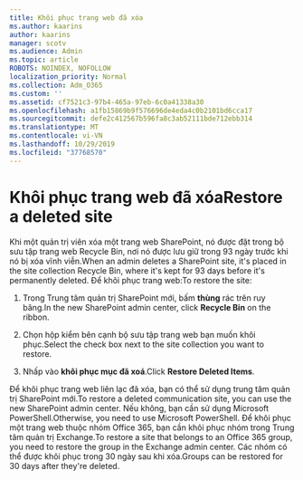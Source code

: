 ```yaml
---
title: Khôi phục trang web đã xóa
ms.author: kaarins
author: kaarins
manager: scotv
ms.audience: Admin
ms.topic: article
ROBOTS: NOINDEX, NOFOLLOW
localization_priority: Normal
ms.collection: Adm_O365
ms.custom: ''
ms.assetid: cf7521c3-97b4-465a-97eb-6c0a41338a30
ms.openlocfilehash: a1fb15869b9f576696de4eda4c0b2101bd6cca17
ms.sourcegitcommit: defe2c412567b596fa8c3ab52111bde712ebb314
ms.translationtype: MT
ms.contentlocale: vi-VN
ms.lasthandoff: 10/29/2019
ms.locfileid: "37768570"
---
```

# <a name="restore-a-deleted-site"></a><span data-ttu-id="d3450-102">Khôi phục trang web đã xóa</span><span class="sxs-lookup"><span data-stu-id="d3450-102">Restore a deleted site</span></span>

<span data-ttu-id="d3450-103">Khi một quản trị viên xóa một trang web SharePoint, nó được đặt trong bộ sưu tập trang web Recycle Bin, nơi nó được lưu giữ trong 93 ngày trước khi nó bị xóa vĩnh viễn.</span><span class="sxs-lookup"><span data-stu-id="d3450-103">When an admin deletes a SharePoint site, it's placed in the site collection Recycle Bin, where it's kept for 93 days before it's permanently deleted.</span></span> <span data-ttu-id="d3450-104">Để khôi phục trang web:</span><span class="sxs-lookup"><span data-stu-id="d3450-104">To restore the site:</span></span>
  
1. <span data-ttu-id="d3450-105">Trong Trung tâm quản trị SharePoint mới, bấm **thùng** rác trên ruy băng.</span><span class="sxs-lookup"><span data-stu-id="d3450-105">In the new SharePoint admin center, click **Recycle Bin** on the ribbon.</span></span> 
    
2. <span data-ttu-id="d3450-106">Chọn hộp kiểm bên cạnh bộ sưu tập trang web bạn muốn khôi phục.</span><span class="sxs-lookup"><span data-stu-id="d3450-106">Select the check box next to the site collection you want to restore.</span></span>
    
3. <span data-ttu-id="d3450-107">Nhấp vào **khôi phục mục đã xoá**.</span><span class="sxs-lookup"><span data-stu-id="d3450-107">Click **Restore Deleted Items**.</span></span>
    
<span data-ttu-id="d3450-108">Để khôi phục trang web liên lạc đã xóa, bạn có thể sử dụng trung tâm quản trị SharePoint mới.</span><span class="sxs-lookup"><span data-stu-id="d3450-108">To restore a deleted communication site, you can use the new SharePoint admin center.</span></span> <span data-ttu-id="d3450-109">Nếu không, bạn cần sử dụng Microsoft PowerShell.</span><span class="sxs-lookup"><span data-stu-id="d3450-109">Otherwise, you need to use Microsoft PowerShell.</span></span> <span data-ttu-id="d3450-110">Để khôi phục một trang web thuộc nhóm Office 365, bạn cần khôi phục nhóm trong Trung tâm quản trị Exchange.</span><span class="sxs-lookup"><span data-stu-id="d3450-110">To restore a site that belongs to an Office 365 group, you need to restore the group in the Exchange admin center.</span></span> <span data-ttu-id="d3450-111">Các nhóm có thể được khôi phục trong 30 ngày sau khi xóa.</span><span class="sxs-lookup"><span data-stu-id="d3450-111">Groups can be restored for 30 days after they're deleted.</span></span>
  

